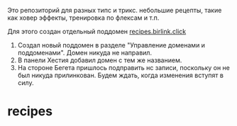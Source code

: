Это репозиторий для разных типс и трикс. небольшие рецепты, такие как ховер эффекты, тренировка по флексам и т.п.

Для этого создан отдельный поддомен <a href="http://recipes.birlink.click/">recipes.birlink.click</a>

1. Создал новый поддомен в разделе "Управление доменами и поддоменами". Домен никуда не направил.
2. В панели Хестия добавил домен с тем же названием.
3. На стороне Бегета пришлось подправить нс записи, поскольку он не был никуда прилинкован. Будем ждать, когда изменения вступят в силу.

# recipes